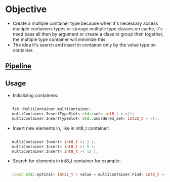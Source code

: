 # Objective

 - Create a multiple container type because when it's necessary access multiple containers types or storage multiple type classes on cache, it's need pass all then by argument or create a class to group then together, the multiple type container will minimize this.
- The idea it's search and insert in container only by the value type on container.

## [Pipeline](./doc/pipeline.md)

## Usage
 - Initializing containers:

```CPP

   fsk::MultiContainer multiContainer;
   multiContainer.InsertTypeSlot< std::set< int8_t > >();
   multiContainer.InsertTypeSlot< std::unordered_set< int32_t > >();

```

- Insert new elements in, like in int8_t container:

```CPP

   multiContainer.Insert< int8_t >( 3 );
   multiContainer.Insert< int8_t >( 5 );
   multiContainer.Insert< int8_t >( 12 );

```

- Search for  elements in int8_t container for example:

```CPP

   const std::optinal< int32_t > value = multiContainer.Find< int8_t >( 3 );

```

